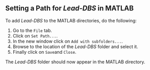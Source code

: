 ## Setting a Path for _Lead-DBS_ in MATLAB
To add _Lead-DBS_ to the MATLAB directories, do the following:
1. Go to the `File` tab.
2. Click on `Set Path...`.
3. In the new window click on `Add with subfolders...`.
4. Browse to the location of the _Lead-DBS_ folder and select it.
5. Finally click on `Save`and `Close`.

The _Lead-DBS_ folder should now appear in the MATLAB directory.
